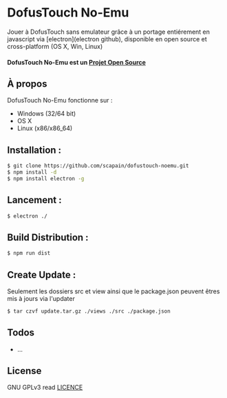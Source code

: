 # DofusTouch No-Emu

Jouer à DofusTouch sans emulateur grâce à un portage entiérement en javascript via [electron](electron github), disponible en open source et cross-platform (OS X, Win, Linux)

#### DofusTouch No-Emu est un [Projet Open Source](http://openopensource.org/)

## À propos
DofusTouch No-Emu fonctionne sur :
 - Windows (32/64 bit)
 - OS X
 - Linux (x86/x86_64)

## Installation :
```sh
$ git clone https://github.com/scapain/dofustouch-noemu.git
$ npm install -d
$ npm install electron -g
```

## Lancement :
```sh
$ electron ./
```

## Build Distribution :
```sh
$ npm run dist
```

## Create Update :
Seulement les dossiers src et view ainsi que le package.json peuvent êtres mis à jours via l'updater
```sh
$ tar czvf update.tar.gz ./views ./src ./package.json
```

## Todos

 - ...

License
----

GNU GPLv3 read [LICENCE](https://github.com/scapain/dofustouch-noemu/blob/master/LICENCE)
